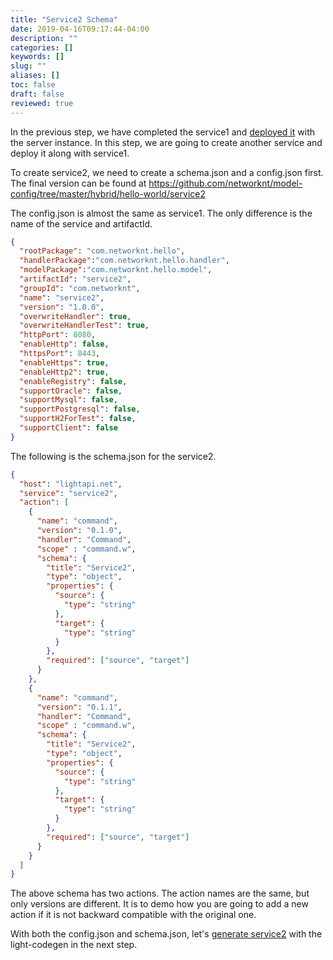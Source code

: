 ```yaml
---
title: "Service2 Schema"
date: 2019-04-16T09:17:44-04:00
description: ""
categories: []
keywords: []
slug: ""
aliases: []
toc: false
draft: false
reviewed: true
---
```


In the previous step, we have completed the service1 and [deployed it][] with the server instance. In this step, we are going to create another service and deploy it along with service1. 

To create service2, we need to create a schema.json and a config.json first. The final version can be found at https://github.com/networknt/model-config/tree/master/hybrid/hello-world/service2

The config.json is almost the same as service1. The only difference is the name of the service and artifactId. 

```json
{
  "rootPackage": "com.networknt.hello",
  "handlerPackage":"com.networknt.hello.handler",
  "modelPackage":"com.networknt.hello.model",
  "artifactId": "service2",
  "groupId": "com.networknt",
  "name": "service2",
  "version": "1.0.0",
  "overwriteHandler": true,
  "overwriteHandlerTest": true,
  "httpPort": 8080,
  "enableHttp": false,
  "httpsPort": 8443,
  "enableHttps": true,
  "enableHttp2": true,
  "enableRegistry": false,
  "supportOracle": false,
  "supportMysql": false,
  "supportPostgresql": false,
  "supportH2ForTest": false,
  "supportClient": false
}
```

The following is the schema.json for the service2.

```json
{
  "host": "lightapi.net",
  "service": "service2",
  "action": [
    {
      "name": "command",
      "version": "0.1.0",
      "handler": "Command",
      "scope" : "command.w",
      "schema": {
        "title": "Service2",
        "type": "object",
        "properties": {
          "source": {
            "type": "string"
          },
          "target": {
            "type": "string"
          }
        },
        "required": ["source", "target"]
      }
    },
    {
      "name": "command",
      "version": "0.1.1",
      "handler": "Command",
      "scope" : "command.w",
      "schema": {
        "title": "Service2",
        "type": "object",
        "properties": {
          "source": {
            "type": "string"
          },
          "target": {
            "type": "string"
          }
        },
        "required": ["source", "target"]
      }
    }
  ]
}
```

The above schema has two actions. The action names are the same, but only versions are different. It is to demo how you are going to add a new action if it is not backward compatible with the original one. 

With both the config.json and schema.json, let's [generate service2][] with the light-codegen in the next step. 


[deployed it]: /tutorial/hybrid/hello-world/deploy-service1/
[generate service2]: /tutorial/hybrid/hello-world/generate-service2/
